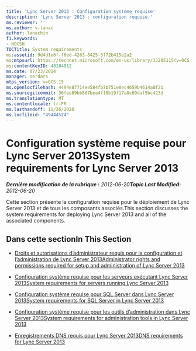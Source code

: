 ```yaml
---
title: 'Lync Server 2013 : Configuration système requise'
description: 'Lync Server 2013 : configuration requise.'
ms.reviewer: ''
ms.author: v-lanac
author: lanachin
f1.keywords:
- NOCSH
TOCTitle: System requirements
ms:assetid: 9d4d1e6f-f6ed-4263-8425-3f72b415e2a2
ms:mtpsurl: https://technet.microsoft.com/en-us/library/JJ205115(v=OCS.15)
ms:contentKeyID: 48184912
ms.date: 07/23/2014
manager: serdars
mtps_version: v=OCS.15
ms.openlocfilehash: 4494e87714ee584fb7b751e8ec4659b4614a0f21
ms.sourcegitcommit: 36fee89bb887bea4f18b19f17a8c69daf5bc423d
ms.translationtype: MT
ms.contentlocale: fr-FR
ms.lasthandoff: 11/26/2020
ms.locfileid: "49444524"
---
```

# <a name="system-requirements-for-lync-server-2013"></a><span data-ttu-id="15b94-103">Configuration système requise pour Lync Server 2013</span><span class="sxs-lookup"><span data-stu-id="15b94-103">System requirements for Lync Server 2013</span></span>

<div data-xmlns="http://www.w3.org/1999/xhtml">

<div class="topic" data-xmlns="http://www.w3.org/1999/xhtml" data-msxsl="urn:schemas-microsoft-com:xslt" data-cs="https://msdn.microsoft.com/">

<div data-asp="https://msdn2.microsoft.com/asp">



</div>

<div id="mainSection">

<div id="mainBody"><span data-ttu-id="15b94-104">

<span> </span></span><span class="sxs-lookup"><span data-stu-id="15b94-104">

<span> </span></span></span>

<span data-ttu-id="15b94-105">_**Dernière modification de la rubrique :** 2012-06-20_</span><span class="sxs-lookup"><span data-stu-id="15b94-105">_**Topic Last Modified:** 2012-06-20_</span></span>

<span data-ttu-id="15b94-106">Cette section présente la configuration requise pour le déploiement de Lync Server 2013 et de tous les composants associés.</span><span class="sxs-lookup"><span data-stu-id="15b94-106">This section discusses the system requirements for deploying Lync Server 2013 and all of the associated components.</span></span>

<div>

## <a name="in-this-section"></a><span data-ttu-id="15b94-107">Dans cette section</span><span class="sxs-lookup"><span data-stu-id="15b94-107">In This Section</span></span>

  - [<span data-ttu-id="15b94-108">Droits et autorisations d’administrateur requis pour la configuration et l’administration de Lync Server 2013</span><span class="sxs-lookup"><span data-stu-id="15b94-108">Administrator rights and permissions required for setup and administration of Lync Server 2013</span></span>](lync-server-2013-administrator-rights-and-permissions-required-for-setup-and-administration.md)

  - [<span data-ttu-id="15b94-109">Configuration système requise pour les serveurs exécutant Lync Server 2013</span><span class="sxs-lookup"><span data-stu-id="15b94-109">System requirements for servers running Lync Server 2013</span></span>](lync-server-2013-system-requirements-for-servers-running-lync-server-2013.md)

  - [<span data-ttu-id="15b94-110">Configuration système requise pour SQL Server dans Lync Server 2013</span><span class="sxs-lookup"><span data-stu-id="15b94-110">System requirements for SQL Server in Lync Server 2013</span></span>](lync-server-2013-system-requirements-for-sql-server.md)

  - [<span data-ttu-id="15b94-111">Configuration système requise pour les outils d’administration dans Lync Server 2013</span><span class="sxs-lookup"><span data-stu-id="15b94-111">System requirements for administration tools in Lync Server 2013</span></span>](lync-server-2013-system-requirements-for-administration-tools.md)

  - [<span data-ttu-id="15b94-112">Enregistrements DNS requis pour Lync Server 2013</span><span class="sxs-lookup"><span data-stu-id="15b94-112">DNS requirements for Lync Server 2013</span></span>](lync-server-2013-dns-requirements.md)

<span data-ttu-id="15b94-113"></div>

</div>

<span> </span>

</div>

</div>

</span><span class="sxs-lookup"><span data-stu-id="15b94-113"></div>

</div>

<span> </span>

</div>

</div>

</span></span></div>


